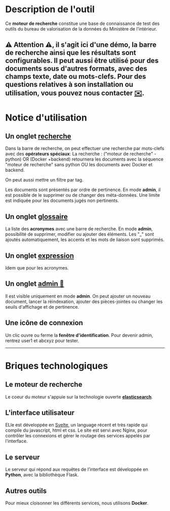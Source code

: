 # Description de l'outil
Ce **moteur de recherche** constitue une base de connaissance  de test des outils du bureau de valorisation de la données du Ministère de l’intérieur.

⚠️ **Attention** ⚠️, il s'agit ici d'une démo, la barre de recherche ainsi que les résultats sont configurables.
Il peut aussi être utilisé pour des documents sous d'autres formats, avec des champs texte, date ou mots-clefs.
Pour des questions relatives à son installation ou utilisation, vous pouvez nous contacter [✉️](mailto:datalab@interieur.gouv.fr).
---
# Notice d'utilisation

## Un onglet [recherche](search)

Dans la barre de recherche, on peut effectuer une recherche par mots-clefs avec des **opérateurs spéciaux**:
La recherche : ("moteur de recherche" -python) OR (Docker +backend) retournera les documents avec la séquence "moteur de recherche" sans python OU les documents avec Docker et backend.

On peut aussi mettre un filtre par tag.

Les documents sont présentés par ordre de pertinence. En mode **admin**, il est possible de le supprimer ou de changer des méta-données.
Une limite est indiquée pour les documents jugés non pertinents.

## Un onglet [glossaire](glossary)

La liste des **acronymes** avec une barre de recherche. En mode **admin**, possibilité de supprimer, modifier ou ajouter des éléments. Les "\_" sont ajoutés automatiquement, les accents et les mots de liaison sont supprimés.

## Un onglet [expression](expression)

Idem que pour les acronymes.

## Un onglet [admin 👤](admin)

Il est visible uniquement en mode **admin**. On peut ajouter un nouveau document, lancer la réindexation, ajouter des pièces-jointes ou changer les seuils d'affichage et de pertinence.

##  Une icône de connexion
Un clic ouvre ou ferme la **fenêtre d'identification**. Pour devenir admin, rentrez user1 et abcxyz pour tester.

---
# Briques technologiques

## Le moteur de recherche
Le coeur du moteur s'appuie sur la technologie ouverte [**elasticsearch**](https://elasticsearch.com).

## L'interface utilisateur
ELle est développée en [Svelte](https://svelte.dev), un language récent et très rapide qui compile du javascript, html et css.
Le site est servi avec Nginx, pour contrôler les connexions et gérer le routage des services appelés par l'interface.

## Le serveur
Le serveur qui répond aux requêtes de l’interface est développée en **Python**, avec la bibliothèque Flask.

## Autres outils
Pour mieux cloisonner les différents services, nous utilisons **Docker**.
